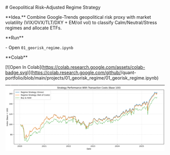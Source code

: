\# Geopolitical Risk–Adjusted Regime Strategy



\*\*Idea.\*\* Combine Google-Trends geopolitical risk proxy with market volatility (VIX/OVX/TLT/DXY + EM/oil vol) to classify Calm/Neutral/Stress regimes and allocate ETFs.



\*\*Run\*\*

\- Open `01_georisk_regime.ipynb`



\*\*Colab\*\*

\[!\[Open In Colab](https://colab.research.google.com/assets/colab-badge.svg)](https://colab.research.google.com/github/<your-username>/quant-portfolio/blob/main/projects/01\_georisk\_regime/01_georisk_regime.ipynb)




![Backtest](../../assets/01_strategy_performance.png)

